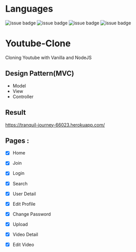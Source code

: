# Languages

![issue badge](https://img.shields.io/badge/language-PUG-orange.svg)
![issue badge](https://img.shields.io/badge/language-CSS-informational.svg)
![issue badge](https://img.shields.io/badge/language-JS-yellow.svg)
![issue badge](https://img.shields.io/badge/language-Node-peru.svg)

# Youtube-Clone

Cloning Youtube with Vanilla and NodeJS

## Design Pattern(MVC)
- Model
- View
- Controller

## Result    

https://tranquil-journey-66023.herokuapp.com/

## Pages :

- [x] Home
- [x] Join
- [x] Login
- [x] Search
- [x] User Detail
- [X] Edit Profile
- [X] Change Password
- [X] Upload
- [x] Video Detail
- [X] Edit Video

